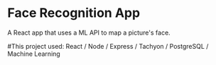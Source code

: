 # Face Recognition App

A React app that uses a ML API to map a picture's face.

#This project used: React / Node / Express / Tachyon / PostgreSQL / Machine Learning
